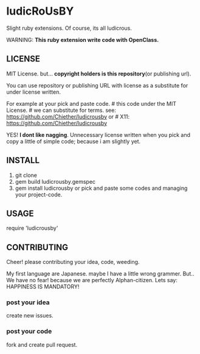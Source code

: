ludicRoUsBY
===========
 Slight ruby extensions.
 Of course, its all ludicrous.

WARNING: **This ruby extension write code with OpenClass.**


LICENSE
-------
 MIT License. but... **copyright holders is this repository**(or publishing url).

 You can use repository or publishing URL with license as a substitute for under license written.

 For example at your pick and paste code.
    # this code under the MIT License.
    # we can substitute for terms. see: https://github.com/Chiether/ludicrousby
    or
    # X11: https://github.com/Chiether/ludicrousby

 YES! **I dont like nagging**.
 Unnecessary license written when you pick and copy a little of simple code; because i am slightly yet.


INSTALL
-------
1. git clone
2. gem build ludicrousby.gemspec
3. gem install ludicrousby
or
pick and paste some codes and managing your project-code.

USAGE
-----
require 'ludicrousby'

CONTRIBUTING
------------
Cheer! please contributing your idea, code, weeding.

My first language are Japanese. maybe I have a little wrong grammer.
But.. We have no fear! because we are perfectly Alphan-citizen.
Lets say: HAPPINESS IS MANDATORY!

### post your idea
create new issues.

### post your code
fork and create pull request.


